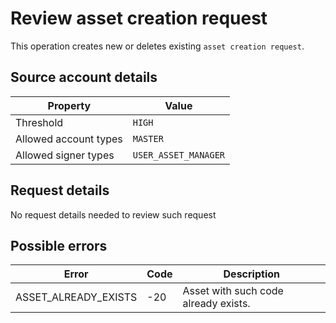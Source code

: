 # Review asset creation request

This operation creates new or deletes existing `asset creation request`.

## Source account details

| Property              | Value                |
|-----------------------|----------------------|
| Threshold             | `HIGH`                 |
| Allowed account types | `MASTER`             |
| Allowed signer types  | `USER_ASSET_MANAGER` |

## Request details

No request details needed to review such request

## Possible errors

| Error                | Code | Description                          |
|----------------------|------|--------------------------------------|
| ASSET_ALREADY_EXISTS | -20  | Asset with such code already exists. |
